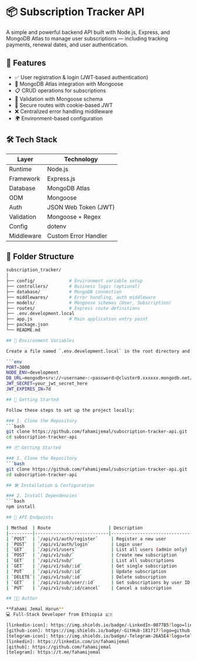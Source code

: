 # 📦 Subscription Tracker API

A simple and powerful backend API built with Node.js, Express, and MongoDB Atlas to manage user subscriptions — including tracking payments, renewal dates, and user authentication.

## 🚀 Features

- ✅ User registration & login (JWT-based authentication)
- 📡 MongoDB Atlas integration with Mongoose
- 📋 CRUD operations for subscriptions
- 🧠 Validation with Mongoose schema
- 🔐 Secure routes with cookie-based JWT
- ❌ Centralized error handling middleware
- 🌍 Environment-based configuration

## 🛠️ Tech Stack

| Layer          | Technology               |
|----------------|--------------------------|
| Runtime        | Node.js                  |
| Framework      | Express.js               |
| Database       | MongoDB Atlas            |
| ODM            | Mongoose                 |
| Auth           | JSON Web Token (JWT)     |
| Validation     | Mongoose + Regex         |
| Config         | dotenv                   |
| Middleware     | Custom Error Handler     |

## 📁 Folder Structure

```bash
subscription_tracker/
│
├── config/             # Environment variable setup
├── controllers/        # Business logic (optional)
├── database/           # MongoDB connection
├── middlewares/        # Error handling, auth middleware
├── models/             # Mongoose schemas (User, Subscription)
├── routes/             # Express route definitions
├── .env.development.local
├── app.js              # Main application entry point
├── package.json
└── README.md

## 🔐 Environment Variables

Create a file named `.env.development.local` in the root directory and add:

```env
PORT=3000
NODE_ENV=development
DB_URL=mongodb+srv://<username>:<password>@cluster0.xxxxxx.mongodb.net/
JWT_SECRET=your_jwt_secret_here
JWT_EXPIRES_IN=7d

## 🚀 Getting Started

Follow these steps to set up the project locally:

### 1. Clone the Repository
```bash
git clone https://github.com/fahamijemal/subscription-tracker-api.git
cd subscription-tracker-api

## 📦 Getting Started

### 1. Clone the Repository
```bash
git clone https://github.com/fahamijemal/subscription-tracker-api.git
cd subscription-tracker-api

## 🛠️ Installation & Configuration

### 2. Install Dependencies
```bash
npm install

## 🔌 API Endpoints

| Method  | Route                      | Description                          | Requires Auth |
|---------|----------------------------|--------------------------------------|---------------|
| `POST`  | `/api/v1/auth/register`     | Register a new user                  | ❌ No         |
| `POST`  | `/api/v1/auth/login`        | Login user                           | ❌ No         |
| `GET`   | `/api/v1/users`             | List all users (admin only)          | ✅ Yes (Admin)|
| `POST`  | `/api/v1/sub/`              | Create new subscription              | ✅ Yes        |
| `GET`   | `/api/v1/sub/`              | List all subscriptions               | ✅ Yes        |
| `GET`   | `/api/v1/sub/:id`           | Get single subscription              | ✅ Yes        |
| `PUT`   | `/api/v1/sub/:id`           | Update subscription                  | ✅ Yes        |
| `DELETE`| `/api/v1/sub/:id`           | Delete subscription                  | ✅ Yes        |
| `GET`   | `/api/v1/sub/user/:id`      | Get subscriptions by user ID         | ✅ Yes        |
| `PUT`   | `/api/v1/sub/:id/cancel`    | Cancel a subscription                | ✅ Yes        |

## 👨‍💻 Author

**Fahami Jemal Harun**  
💻 Full-Stack Developer from Ethiopia 🇪🇹  

[linkedin-icon]: https://img.shields.io/badge/-LinkedIn-0077B5?logo=linkedin
[github-icon]: https://img.shields.io/badge/-GitHub-181717?logo=github
[telegram-icon]: https://img.shields.io/badge/-Telegram-26A5E4?logo=telegram
[linkedin]: https://linkedin.com/in/fahamijemal
[github]: https://github.com/fahamijemal
[telegram]: https://t.me/fahamijemal
